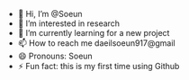 - 👋 Hi, I’m @Soeun
- 👀 I’m interested in research
- 🌱 I’m currently learning for a new project
- 📫 How to reach me daeilsoeun917@gmail
- 😄 Pronouns: Soeun
- ⚡ Fun fact: this is my first time using Github

<!---
Economist917/Economist917 is a ✨ special ✨ repository because its `README.md` (this file) appears on your GitHub profile.
You can click the Preview link to take a look at your changes.
--->
